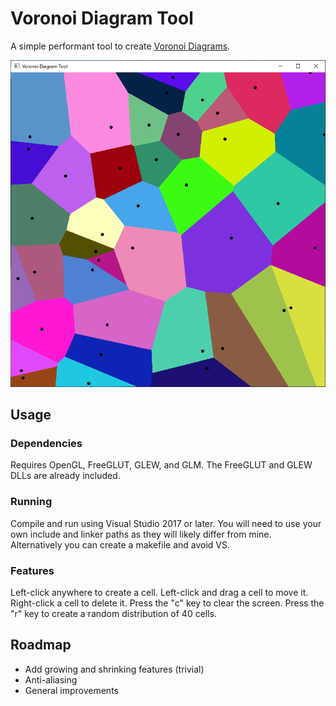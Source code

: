 # Voronoi Diagram Tool

A simple performant tool to create [Voronoi Diagrams](https://en.wikipedia.org/wiki/Voronoi_diagram). 

![Screenshot](/images/Screenshot1.png)

## Usage
### Dependencies
Requires OpenGL, FreeGLUT, GLEW, and GLM. The FreeGLUT and GLEW DLLs are already included.

### Running
Compile and run using Visual Studio 2017 or later.  You will need to use your own include and linker paths as they will likely differ from mine. Alternatively you can create a makefile and avoid VS.

### Features

Left-click anywhere to create a cell. Left-click and drag a cell to move it. Right-click a cell to delete it. Press the "c" key to clear the screen. Press the "r" key to create a random distribution of 40 cells.

## Roadmap
- Add growing and shrinking features (trivial)
- Anti-aliasing
- General improvements
